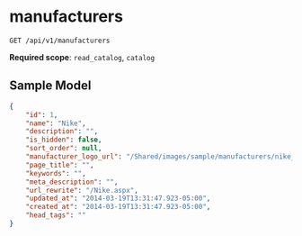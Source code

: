 manufacturers
=============

```shell
GET /api/v1/manufacturers
```

**Required scope**: `read_catalog`, `catalog`

Sample Model
------------

```json
{
	"id": 1,
	"name": "Nike",
	"description": "",
	"is_hidden": false,
	"sort_order": null,
	"manufacturer_logo_url": "/Shared/images/sample/manufacturers/nike_logo.jpg",
	"page_title": "",
	"keywords": "",
	"meta_description": "",
	"url_rewrite": "/Nike.aspx",
	"updated_at": "2014-03-19T13:31:47.923-05:00",
	"created_at": "2014-03-19T13:31:47.923-05:00",
	"head_tags": ""
}
```